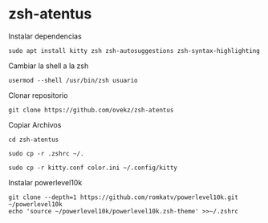 # zsh-atentus
Instalar dependencias
```
sudo apt install kitty zsh zsh-autosuggestions zsh-syntax-highlighting
```
Cambiar la shell a la zsh
```
usermod --shell /usr/bin/zsh usuario
```
Clonar repositorio
```
git clone https://github.com/ovekz/zsh-atentus
```
Copiar Archivos
```
cd zsh-atentus
```
```
sudo cp -r .zshrc ~/.
```
```
sudo cp -r kitty.conf color.ini ~/.config/kitty
```
Instalar powerlevel10k
```
git clone --depth=1 https://github.com/romkatv/powerlevel10k.git ~/powerlevel10k
echo 'source ~/powerlevel10k/powerlevel10k.zsh-theme' >>~/.zshrc
```
